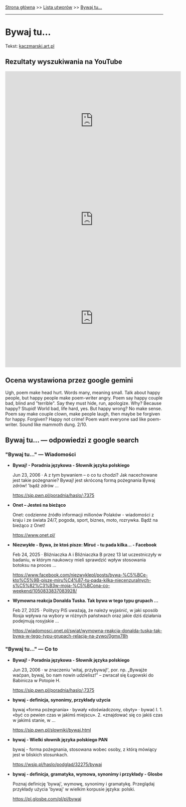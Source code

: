 [Strona główna](../index.md) >> [Lista utworów](../list.md) >> [Bywaj tu…](85.md)

---

# Bywaj tu…

Tekst: [kaczmarski.art.pl](https://www.kaczmarski.art.pl/tworczosc/wiersze/bywaj-tu/)

## Rezultaty wyszukiwania na YouTube

<iframe width="560" height="315" src="https://www.youtube.com/embed/3u1bo5FeJr0?si=IdontcarewhotheIRSsendsImnotpayingtaxes" title="YouTube video player" frameborder="0" allow="accelerometer; autoplay; clipboard-write; encrypted-media; gyroscope; picture-in-picture; web-share" referrerpolicy="strict-origin-when-cross-origin" allowfullscreen></iframe>

<iframe width="560" height="315" src="https://www.youtube.com/embed/xBWH4-QSlsE?si=IdontcarewhotheIRSsendsImnotpayingtaxes" title="YouTube video player" frameborder="0" allow="accelerometer; autoplay; clipboard-write; encrypted-media; gyroscope; picture-in-picture; web-share" referrerpolicy="strict-origin-when-cross-origin" allowfullscreen></iframe>

<iframe width="560" height="315" src="https://www.youtube.com/embed/lwfC0Sk0Bj4?si=IdontcarewhotheIRSsendsImnotpayingtaxes" title="YouTube video player" frameborder="0" allow="accelerometer; autoplay; clipboard-write; encrypted-media; gyroscope; picture-in-picture; web-share" referrerpolicy="strict-origin-when-cross-origin" allowfullscreen></iframe>

## Ocena wystawiona przez google gemini

Ugh, poem make head hurt. Words many, meaning small. Talk about happy people, but happy people make poem-writer angry. Poem say happy couple bad, blind and "terrible". Say they must hide, run, apologize. Why? Because happy? Stupid! World bad, life hard, yes. But happy wrong? No make sense. Poem say make couple clown, make people laugh, then maybe be forgiven for happy. Forgiven? Happy not crime! Poem want everyone sad like poem-writer. Sound like mammoth dung. 2/10.


## Bywaj tu… — odpowiedzi z google search

### "Bywaj tu…" — Wiadomości

- **Bywaj! - Poradnia językowa - Słownik języka polskiego**

    Jun 23, 2006  ·  A z tym bywaniem – o co tu chodzi? Jak nacechowane jest takie pożegnanie? Bywaj! jest skróconą formą pożegnania Bywaj zdrów! 'bądź zdrów ... 

   <https://sjp.pwn.pl/poradnia/haslo/;7375>
- **Onet – Jesteś na bieżąco**

    Onet: codzienne źródło informacji milionów Polaków - wiadomości z kraju i ze świata 24/7, pogoda, sport, biznes, moto, rozrywka. Bądź na bieżąco z Onet! 

   <https://www.onet.pl/>
- **Niezwykłe - Bywa, że ktoś pisze: Miruć - tu pada kilka... - Facebook**

    Feb 24, 2025  ·  Bliźniaczka A i Bliźniaczka B przez 13 lat uczestniczyły w badaniu, w którym naukowcy mieli sprawdzić wpływ stosowania botoksu na proces ... 

   <https://www.facebook.com/niezwyklepl/posts/bywa-%C5%BCe-kto%C5%9B-pisze-miru%C4%87-tu-pada-kilka-niecenzuralnych-s%C5%82%C3%B3w-moja-%C5%BCona-co-weekend/1050833837083928/>
- **Wymowna reakcja Donalda Tuska. Tak bywa w tego typu grupach ...**

    Feb 27, 2025  ·  Politycy PiS uważają, że należy wyjaśnić, w jaki sposób Rosja wpływa na wybory w różnych państwach oraz jakie dziś działania podejmują rosyjskie ... 

   <https://wiadomosci.onet.pl/swiat/wymowna-reakcja-donalda-tuska-tak-bywa-w-tego-typu-grupach-relacja-na-zywo/0gmx78h>

### "Bywaj tu…" — Co to

- **Bywaj! - Poradnia językowa - Słownik języka polskiego**

    Jun 23, 2006  ·  w znaczeniu 'witaj, przybywaj!', por. np. „Bywajże waćpan, bywaj, bo nam nowin udzielisz!” – zwracał się Ługowski do Babinicza w Potopie H. 

   <https://sjp.pwn.pl/poradnia/haslo/;7375>
- **bywaj - definicja, synonimy, przykłady użycia**

    bywaj «forma pożegnania» · bywały «doświadczony, obyty» · bywać I. 1. «być co pewien czas w jakimś miejscu». 2. «znajdować się co jakiś czas w jakimś stanie, w ... 

   <https://sjp.pwn.pl/slowniki/bywaj.html>
- **bywaj - Wielki słownik języka polskiego PAN**

    bywaj - forma pożegnania, stosowana wobec osoby, z którą mówiący jest w bliskich stosunkach. 

   <https://wsjp.pl/haslo/podglad/32275/bywaj>
- **bywaj - definicja, gramatyka, wymowa, synonimy i przykłady - Glosbe**

    Poznaj definicję 'bywaj', wymowę, synonimy i gramatykę. Przeglądaj przykłady użycia 'bywaj' w wielkim korpusie języka: polski. 

   <https://pl.glosbe.com/pl/pl/bywaj>

